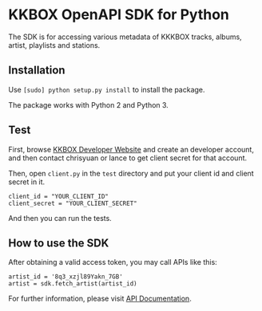 # KKBOX OpenAPI SDK for Python

The SDK is for accessing various metadata of KKKBOX tracks, albums, artist, playlists and stations.

## Installation

Use `[sudo] python setup.py install` to install the package.

The package works with Python 2 and Python 3.

## Test

First, browse [KKBOX Developer Website](https://kkbox.gelato.io/) and create an developer account, and then contact chrisyuan or lance to get client secret for that account.

Then, open `client.py` in the `test` directory and put your client id and client secret in it.

	client_id = "YOUR_CLIENT_ID"
	client_secret = "YOUR_CLIENT_SECRET"

And then you can run the tests.	

## How to use the SDK

After obtaining a valid access token, you may call APIs like this:

	artist_id = '8q3_xzjl89Yakn_7GB'
	artist = sdk.fetch_artist(artist_id)

For further information, please visit [API Documentation](https://docs.kkbox.codes).
